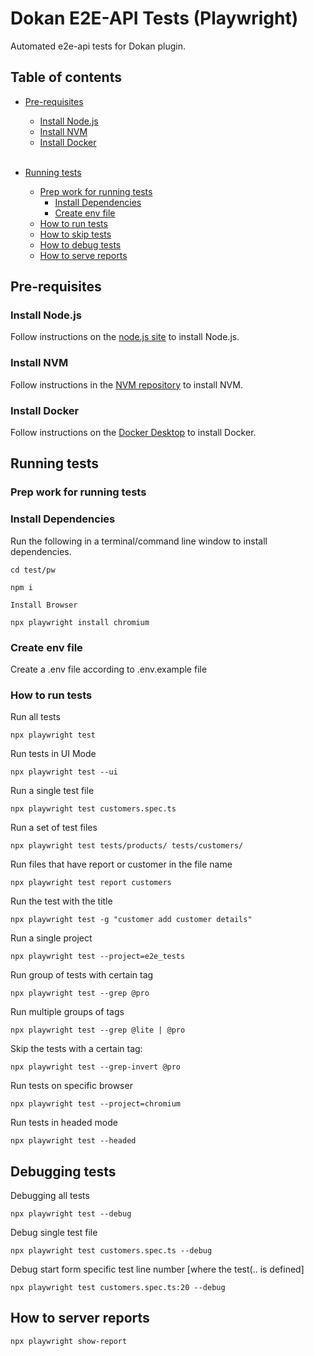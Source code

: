 # Dokan E2E-API Tests (Playwright)

Automated e2e-api tests for Dokan plugin.

## Table of contents

-   [Pre-requisites](#pre-requisites) 
    - [Install Node.js](#install-node.js) 
    - [Install NVM](#install-nvm) 
    - [Install Docker](#install-docker)  
    &nbsp;
-   [Running tests](#running-tests)

    -   [Prep work for running tests](#prep-work-for-running-tests)
        -   [Install Dependencies](#Install-Dependencies)
        -   [Create env file](#Create-env-file)
    -   [How to run tests](#how-to-run-tests)
    -   [How to skip tests](#how-to-skip-tests)
    -   [How to debug tests](#how-to-debug-tests)
    -   [How to serve reports](#how-to-serve-reports)

## Pre-requisites

### Install Node.js

Follow instructions on the [node.js site](https://nodejs.org/en/download/) to install Node.js.

### Install NVM

Follow instructions in the [NVM repository](https://github.com/nvm-sh/nvm) to install NVM.

### Install Docker

Follow instructions on the [Docker Desktop](https://docs.docker.com/docker-for-mac/install/) to install Docker.

## Running tests

### Prep work for running tests

### Install Dependencies
Run the following in a terminal/command line window to install dependencies.

    cd test/pw

```
npm i
```

    Install Browser

```
npx playwright install chromium
```

### Create env file
Create a .env file according to .env.example file


### How to run tests

Run all tests

    npx playwright test

Run tests in UI Mode

    npx playwright test --ui

Run a single test file

    npx playwright test customers.spec.ts

Run a set of test files

    npx playwright test tests/products/ tests/customers/

Run files that have report or customer in the file name

    npx playwright test report customers

Run the test with the title

    npx playwright test -g "customer add customer details"

Run a single project

    npx playwright test --project=e2e_tests

Run group of tests with certain tag

    npx playwright test --grep @pro

Run multiple groups of tags

    npx playwright test --grep @lite | @pro

Skip the tests with a certain tag:

    npx playwright test --grep-invert @pro

Run tests on specific browser
    
    npx playwright test --project=chromium

Run tests in headed mode

    npx playwright test --headed


## Debugging tests


Debugging all tests

    npx playwright test --debug

Debug single test file

    npx playwright test customers.spec.ts --debug

Debug start form specific test line number [where the test(.. is defined]

    npx playwright test customers.spec.ts:20 --debug

## How to server reports

    npx playwright show-report
